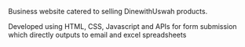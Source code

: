 Business website catered to selling DinewithUswah products.

Developed using HTML, CSS, Javascript and APIs for form submission which directly outputs to email and excel spreadsheets
